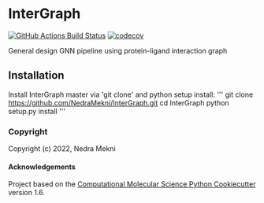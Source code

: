 InterGraph
==============================
[//]: # (Badges)
[![GitHub Actions Build Status](https://github.com/NedraMekni/InterGraph/workflows/CI/badge.svg)](https://github.com/NedraMekni/InterGraph/actions?query=workflow%3ACI)
[![codecov](https://codecov.io/gh/NedraMekni/InterGraph/branch/master/graph/badge.svg)](https://codecov.io/gh/NedraMekni/InterGraph/branch/master)


General design GNN pipeline using protein-ligand interaction graph


## Installation
Install InterGraph master via 'git clone' and python setup install:
'''
git clone https://github.com/NedraMekni/InterGraph.git
cd InterGraph
python setup.py install
'''


### Copyright

Copyright (c) 2022, Nedra Mekni


#### Acknowledgements
 
Project based on the 
[Computational Molecular Science Python Cookiecutter](https://github.com/molssi/cookiecutter-cms) version 1.6.
